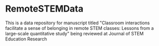 # RemoteSTEMData
This is a data repository for manuscript titled "Classroom interactions facilitate a sense of belonging in remote STEM classes: Lessons from a large-scale quantitative study" being reviewed at Journal of STEM Education Research

